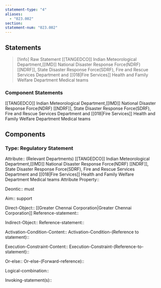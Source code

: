 ```yaml
---
statement-type: "4"
aliases:
  - "023.002"
section: 
statement-num: "023.002"
---
```

## Statements 
> [!info] Raw Statement
> [[TANGEDCO]]
Indian Meteorological Department,[[IMD]]
National Disaster Response Force(NDRF) [[NDRF]], 
State Disaster Response Force(SDRF), 
Fire and Rescue Services Department and [[018|Fire Services]]
Health and Family Welfare Department 
Medical teams  
> 

### Component Statements
[[TANGEDCO]]
Indian Meteorological Department,[[IMD]]
National Disaster Response Force(NDRF) [[NDRF]], 
State Disaster Response Force(SDRF), 
Fire and Rescue Services Department and [[018|Fire Services]]
Health and Family Welfare Department 
Medical teams  
## Components
### Type: Regulatory Statement
Attribute:: (Relevant Departments)
[[TANGEDCO]]
Indian Meteorological Department,[[IMD]]
National Disaster Response Force(NDRF) [[NDRF]], 
State Disaster Response Force(SDRF), 
Fire and Rescue Services Department and [[018|Fire Services]]
Health and Family Welfare Department 
Medical teams 
	Attribute Property::

Deontic:: must

Aim:: support

Direct-Object:: [[Greater Chennai Corporation|Greater Chennai Corporation]]
	Reference-statement::

Indirect-Object::
	Reference-statement::

Activation-Condition-Content::
	Activation-Condition-(Reference to statement)::

Execution-Constraint-Content::
	Execution-Constraint-(Reference-to-statement)::

Or-else::
	Or-else-(Forward-reference)::

Logical-combination::

Invoking-statement(s)::